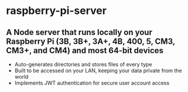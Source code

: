 # raspberry-pi-server
## A Node server that runs locally on your Raspberry Pi (3B, 3B+, 3A+, 4B, 400, 5, CM3, CM3+, and CM4) and most 64-bit devices
* Auto-generates directories and stores files of every type
* Built to be accessed on your LAN, keeping your data private from the world
* Implements JWT authentication for secure user account access

